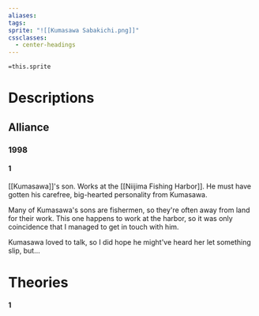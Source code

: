 ```yaml
---
aliases: 
tags: 
sprite: "![[Kumasawa Sabakichi.png]]"
cssclasses:
  - center-headings
---
```


`=this.sprite`
# Descriptions


## Alliance
### 1998
#### 1
[[Kumasawa]]'s son. Works at the [[Niijima Fishing Harbor]].
He must have gotten his carefree, big-hearted personality from Kumasawa.

Many of Kumasawa's sons are fishermen, so they're often away from land for their work.
This one happens to work at the harbor, so it was only coincidence that I managed to get in touch with him.

Kumasawa loved to talk, so I did hope he might've heard her let something slip, but...

# Theories
#### 1